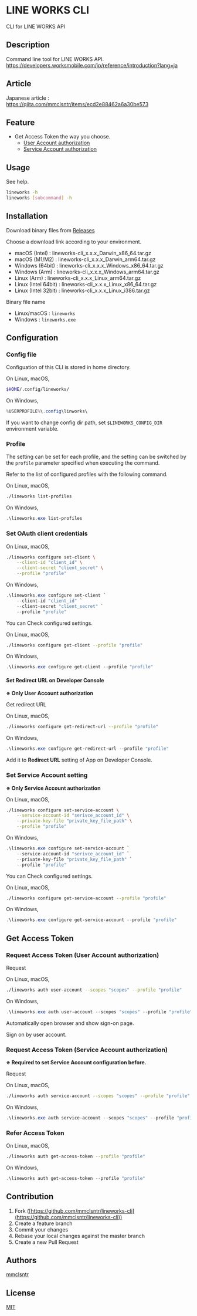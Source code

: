 # LINE WORKS CLI
CLI for LINE WORKS API

## Description
Command line tool for LINE WORKS API.  
https://developers.worksmobile.com/jp/reference/introduction?lang=ja

## Article
Japanese article : https://qiita.com/mmclsntr/items/ecd2e88462a6a30be573

## Feature
- Get Access Token the way you choose.
    - [User Account authorization](https://developers.worksmobile.com/jp/reference/authorization-auth?lang=ja)
    - [Service Account authorization](https://developers.worksmobile.com/jp/reference/authorization-sa?lang=ja)

## Usage
See help.

```bash
lineworks -h
lineworks [subcommand] -h
```

## Installation
Download binary files from [Releases](https://github.com/mmclsntr/lineworks-cli/releases)

Choose a download link according to your environment.

- macOS (Intel) : lineworks-cli_x.x.x_Darwin_x86_64.tar.gz
- macOS (M1/M2) : lineworks-cli_x.x.x_Darwin_arm64.tar.gz
- Windows (64bit) : lineworks-cli_x.x.x_Windows_x86_64.tar.gz
- Windows (Arm) : lineworks-cli_x.x.x_Windows_arm64.tar.gz
- Linux (Arm) : lineworks-cli_x.x.x_Linux_arm64.tar.gz
- Linux (Intel 64bit) : lineworks-cli_x.x.x_Linux_x86_64.tar.gz
- Linux (Intel 32bit) : lineworks-cli_x.x.x_Linux_i386.tar.gz

Binary file name

- Linux/macOS : `lineworks`
- Windows : `lineworks.exe`

## Configuration
### Config file
Configuation of this CLI is stored in home directory.

On Linux, macOS,

```bash
$HOME/.config/lineworks/
```

On Windows,

```powershell
%USERPROFILE%\.config\linworks\
```

If you want to change config dir path, set `$LINEWORKS_CONFIG_DIR` environment variable.

### Profile
The setting can be set for each profile, and the setting can be switched by the `profile` parameter specified when executing the command.

Refer to the list of configured profiles with the following command.

On Linux, macOS,

```bash
./lineworks list-profiles
```

On Windows,

```powershell
.\lineworks.exe list-profiles
```

### Set OAuth client credentials

On Linux, macOS,

```bash
./lineworks configure set-client \
    --client-id "client_id" \
    --client-secret "client_secret" \
    --profile "profile"
```

On Windows,

```powershell
.\lineworks.exe configure set-client `
    --client-id "client_id" `
    --client-secret "client_secret" `
    --profile "profile"
```

You can Check configured settings.

On Linux, macOS,

```bash
./lineworks configure get-client --profile "profile"
```

On Windows,

```powershell
.\lineworks.exe configure get-client --profile "profile"
```

#### Set Redirect URL on Developer Console
**※ Only User Account authorization**

Get redirect URL

On Linux, macOS,

```bash
./lineworks configure get-redirect-url --profile "profile"
```

On Windows,

```powershell
.\lineworks.exe configure get-redirect-url --profile "profile"
```

Add it to **Redirect URL** setting of App on Developer Console.

### Set Service Account setting
**※ Only Service Account authorization**

On Linux, macOS,

```bash
./lineworks configure set-service-account \
    --service-account-id "serivce_account_id" \
    --private-key-file "private_key_file_path" \
    --profile "profile"
```

On Windows,

```powershell
.\lineworks.exe configure set-service-account `
    --service-account-id "serivce_account_id" `
    --private-key-file "private_key_file_path" `
    --profile "profile"
```

You can Check configured settings.

On Linux, macOS,

```bash
./lineworks configure get-service-account --profile "profile"
```

On Windows,

```powershell
.\lineworks.exe configure get-service-account --profile "profile"
```

## Get Access Token
### Request Access Token (User Account authorization)
Request

On Linux, macOS,

```bash
./lineworks auth user-account --scopes "scopes" --profile "profile"
```

On Windows,

```powershell
.\lineworks.exe auth user-account --scopes "scopes" --profile "profile"
```

Automatically open browser and show sign-on page.

Sign on by user account.

### Request Access Token (Service Account authorization)
**※ Required to set Service Account configuration before.**

Request

On Linux, macOS,

```bash
./lineworks auth service-account --scopes "scopes" --profile "profile"
```

On Windows,

```powershell
.\lineworks.exe auth service-account --scopes "scopes" --profile "profile"
```

### Refer Access Token
On Linux, macOS,

```bash
./lineworks auth get-access-token --profile "profile"
```

On Windows,

```powershell
.\lineworks auth get-access-token --profile "profile"
```

## Contribution

1. Fork ([https://github.com/mmclsntr/lineworks-cli](https://github.com/mmclsntr/lineworks-cli))
1. Create a feature branch
1. Commit your changes
1. Rebase your local changes against the master branch
1. Create a new Pull Request

## Authors
[mmclsntr](https://github.com/mmclsntr)

## License
[MIT](LICENSE.txt)

